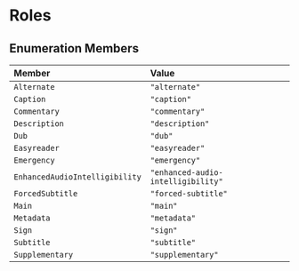 # Roles

## Enumeration Members

| Member | Value |
| :------ | :------ |
| `Alternate` | `"alternate"` |
| `Caption` | `"caption"` |
| `Commentary` | `"commentary"` |
| `Description` | `"description"` |
| `Dub` | `"dub"` |
| `Easyreader` | `"easyreader"` |
| `Emergency` | `"emergency"` |
| `EnhancedAudioIntelligibility` | `"enhanced-audio-intelligibility"` |
| `ForcedSubtitle` | `"forced-subtitle"` |
| `Main` | `"main"` |
| `Metadata` | `"metadata"` |
| `Sign` | `"sign"` |
| `Subtitle` | `"subtitle"` |
| `Supplementary` | `"supplementary"` |
